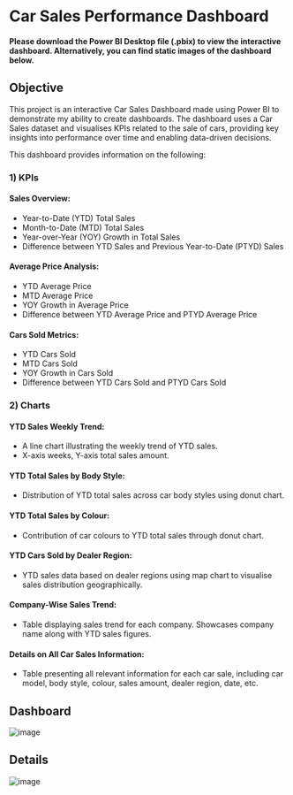 # Car Sales Performance Dashboard

#### Please download the Power BI Desktop file (.pbix) to view the interactive dashboard. Alternatively, you can find static images of the dashboard below.

## Objective
This project is an interactive Car Sales Dashboard made using Power BI to demonstrate my ability to create dashboards. The dashboard uses a Car Sales dataset and visualises KPIs related to the sale of cars, providing key insights into performance over time and enabling data-driven decisions.  

This dashboard provides information on the following:

### 1) KPIs

#### Sales Overview:
- Year-to-Date (YTD) Total Sales
- Month-to-Date (MTD) Total Sales
- Year-over-Year (YOY) Growth in Total Sales
- Difference between YTD Sales and Previous Year-to-Date (PTYD) Sales

#### Average Price Analysis:
- YTD Average Price
- MTD Average Price
- YOY Growth in Average Price
- Difference between YTD Average Price and PTYD Average Price

#### Cars Sold Metrics:
- YTD Cars Sold
- MTD Cars Sold
- YOY Growth in Cars Sold
- Difference between YTD Cars Sold and PTYD Cars Sold

### 2) Charts 

#### YTD Sales Weekly Trend: 
- A line chart illustrating the weekly trend of YTD sales. 
- X-axis weeks, Y-axis total sales amount.

#### YTD Total Sales by Body Style: 
- Distribution of YTD total sales across car body styles using donut chart.

#### YTD Total Sales by Colour: 
- Contribution of car colours to YTD total sales through donut chart.

#### YTD Cars Sold by Dealer Region: 
- YTD sales data based on dealer regions using map chart to visualise sales distribution geographically.

#### Company-Wise Sales Trend: 
- Table displaying sales trend for each company. Showcases company name along with YTD sales figures. 

#### Details on All Car Sales Information: 
- Table presenting all relevant information for each car sale, including car model, body style, colour, sales amount, dealer region, date, etc.

## Dashboard
![image](https://github.com/user-attachments/assets/fc494391-3e37-4298-875a-ac2afe9b6a1c)
## Details
![image](https://github.com/user-attachments/assets/8c4037c0-8809-4a30-9285-dbb2663b80c5)
